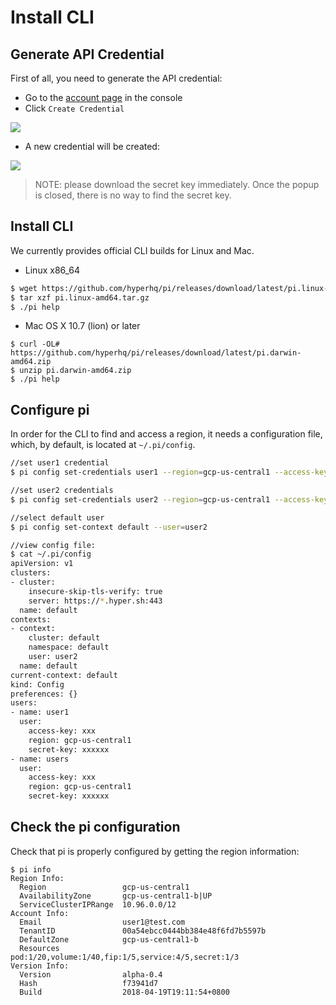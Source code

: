 # Install CLI

## Generate API Credential

First of all, you need to generate the API credential:

- Go to the [account page](https://console.hyper.sh/account/credential) in the console
- Click `Create Credential`

![](https://trello-attachments.s3.amazonaws.com/5700ea0da7030dcf7485ed70/57ac415d5c5774e392d184a5/9e0252c0ea100f159e8c943316dbf8b9/credential.png)

- A new credential will be created:

![](https://trello-attachments.s3.amazonaws.com/5700ea0da7030dcf7485ed70/57ac415d5c5774e392d184a5/ef14d78bad84d179bcf460226ca3f075/new-credential.png)

> NOTE: please download the secret key immediately. Once the popup is closed, there is no way to find the secret key.

## Install CLI

We currently provides official CLI builds for Linux and Mac.

- Linux x86_64
```sh
$ wget https://github.com/hyperhq/pi/releases/download/latest/pi.linux-amd64.tar.gz
$ tar xzf pi.linux-amd64.tar.gz
$ ./pi help
```

- Mac OS X 10.7 (lion) or later
```
$ curl -OL# https://github.com/hyperhq/pi/releases/download/latest/pi.darwin-amd64.zip
$ unzip pi.darwin-amd64.zip
$ ./pi help
```

## Configure pi

In order for the CLI to find and access a region, it needs a configuration file, which, by default, is located at `~/.pi/config`.

```sh
//set user1 credential
$ pi config set-credentials user1 --region=gcp-us-central1 --access-key="xxx" --secret-key="xxxxxx"

//set user2 credentials
$ pi config set-credentials user2 --region=gcp-us-central1 --access-key="xxx" --secret-key="xxxxxx"

//select default user
$ pi config set-context default --user=user2

//view config file:
$ cat ~/.pi/config
apiVersion: v1
clusters:
- cluster:
    insecure-skip-tls-verify: true
    server: https://*.hyper.sh:443
  name: default
contexts:
- context:
    cluster: default
    namespace: default
    user: user2
  name: default
current-context: default
kind: Config
preferences: {}
users:
- name: user1
  user:
    access-key: xxx
    region: gcp-us-central1
    secret-key: xxxxxx
- name: users
  user:
    access-key: xxx
    region: gcp-us-central1
    secret-key: xxxxxx
```

## Check the pi configuration
Check that pi is properly configured by getting the region information:

```shell
$ pi info
Region Info:
  Region                 gcp-us-central1
  AvailabilityZone       gcp-us-central1-b|UP
  ServiceClusterIPRange  10.96.0.0/12
Account Info:
  Email                  user1@test.com
  TenantID               00a54ebcc0444bb384e48f6fd7b5597b
  DefaultZone            gcp-us-central1-b
  Resources              pod:1/20,volume:1/40,fip:1/5,service:4/5,secret:1/3
Version Info:
  Version                alpha-0.4
  Hash                   f73941d7
  Build                  2018-04-19T19:11:54+0800
```
